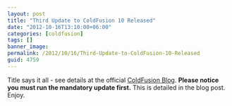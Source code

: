 ```yaml
---
layout: post
title: "Third Update to ColdFusion 10 Released"
date: "2012-10-16T13:10:00+06:00"
categories: [coldfusion]
tags: []
banner_image: 
permalink: /2012/10/16/Third-Update-to-ColdFusion-10-Released
guid: 4759
---
```


Title says it all - see details at the official <a href="http://blogs.coldfusion.com/post.cfm/coldfusion-10-update-3-released">ColdFusion Blog</a>. <b>Please notice you must run the mandatory update first.</b> This is detailed in the blog post. Enjoy.